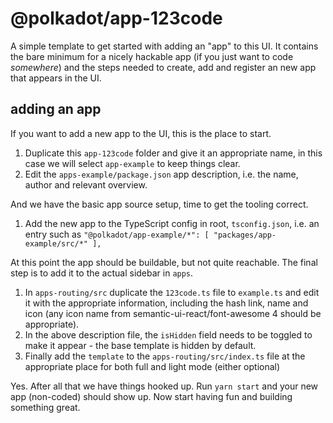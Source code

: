 # @polkadot/app-123code

A simple template to get started with adding an "app" to this UI. It contains the bare minimum for a nicely hackable app \(if you just want to code _somewhere_\) and the steps needed to create, add and register an new app that appears in the UI.

## adding an app

If you want to add a new app to the UI, this is the place to start.

1. Duplicate this `app-123code` folder and give it an appropriate name, in this case we will select `app-example` to keep things clear.
2. Edit the `apps-example/package.json` app description, i.e. the name, author and relevant overview.

And we have the basic app source setup, time to get the tooling correct.

1. Add the new app to the TypeScript config in root, `tsconfig.json`, i.e. an entry such as `"@polkadot/app-example/*": [ "packages/app-example/src/*" ],`

At this point the app should be buildable, but not quite reachable. The final step is to add it to the actual sidebar in `apps`.

1. In `apps-routing/src` duplicate the `123code.ts` file to `example.ts` and edit it with the appropriate information, including the hash link, name and icon \(any icon name from semantic-ui-react/font-awesome 4 should be appropriate\).
2. In the above description file, the `isHidden` field needs to be toggled to make it appear - the base template is hidden by default.
3. Finally add the `template` to the `apps-routing/src/index.ts` file at the appropriate place for both full and light mode \(either optional\)

Yes. After all that we have things hooked up. Run `yarn start` and your new app \(non-coded\) should show up. Now start having fun and building something great.

